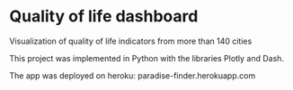 # Quality of life dashboard
Visualization of quality of life indicators from more than 140 cities

This project was implemented in Python with the libraries Plotly and Dash. 

The app was deployed on heroku: 
paradise-finder.herokuapp.com

